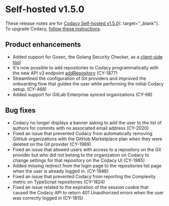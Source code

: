 # Self-hosted v1.5.0

These release notes are for [Codacy Self-hosted v1.5.0](https://github.com/codacy/chart/releases/tag/1.5.0){: target="_blank"}. To upgrade Codacy, [follow these instructions](/chart/maintenance/upgrade/).

## Product enhancements

-   Added support for Gosec, the Golang Security Checker, as a [client-side tool](../../related-tools/client-side-tools.md)
-   It's now possible to add repositories to Codacy programmatically with the new API v3 endpoint [addRepository](https://app.codacy.com/api/api-docs#addrepository) (CY-1877)
-   Streamlined the configuration of Git providers and improved the onboarding flow that guides the user while performing the initial Codacy setup. (CY-468)
-   Added support for GitLab Enterprise synced organizations (CY-68)

## Bug fixes

-   Codacy no longer displays a banner asking to add the user to the list of authors for commits with no associated email address (CY-2020)
-   Fixed an issue that prevented Codacy from automatically removing GitHub organizations with the GitHub Marketplace plan when they were deleted on the Git provider (CY-1989)
-   Fixed an issue that allowed users with access to a repository on the Git provider but who did not belong to the organization on Codacy to change settings for that repository on the Codacy UI (CY-1985)
-   Added missing redirect from the login page to the repositories list page when the user is already logged in. (CY-1946)
-   Fixed an issue that prevented Codacy from reporting the Complexity metric on TypeScript repositories (CY-1824)
-   Fixed an issue related to the expiration of the session cookie that caused the Codacy API to return 401 Unauthorized errors when the user was correctly logged in (CY-1815)
